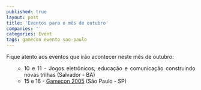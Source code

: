 ```yaml
---
published: true
layout: post
title: 'Eventos para o mês de outubro'
companies: ''
categories: Event
tags: gamecon evento sao-paulo
---
```

Fique atento aos eventos que irão acontecer neste mês de outubro:

<ul style="text-align: justify;">
<ul>
	<li>10 e 11 - Jogos eletrônicos, educação e comunicação construindo novas trilhas (Salvador - BA)</li>
	<li>15 e 16 - <a href="{{ site.baseurl }}/2005/09/27/gamecon/">Gamecon 2005</a>
 (São Paulo - SP)</li>
</ul>
</ul>